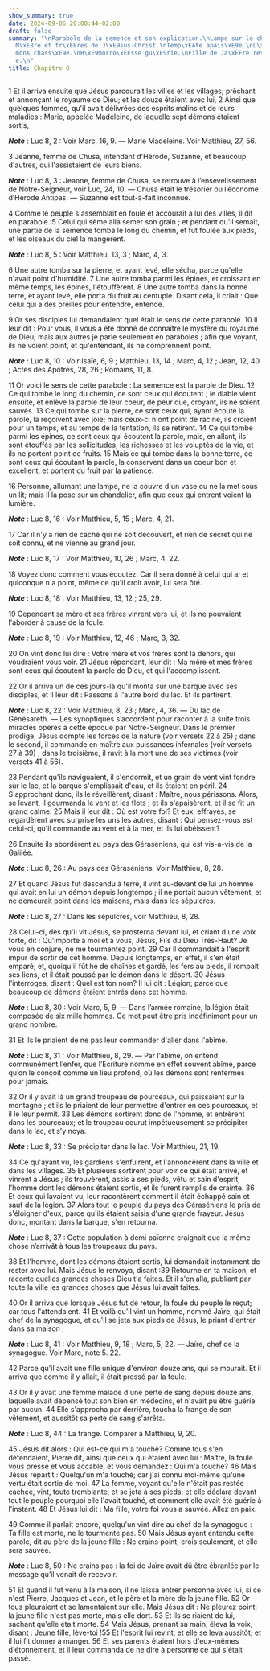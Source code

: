 ```yaml
---
show_summary: true
date: 2024-09-06 20:00:44+02:00
draft: false
summary: "\nParabole de la semence et son explication.\nLampe sur le chandelier.\n\
  M\xE8re et fr\xE8res de J\xE9sus-Christ.\nTemp\xEAte apais\xE9e.\nL\xE9gion de d\xE9\
  mons chass\xE9e.\nH\xE9morro\xEFsse gu\xE9rie.\nFille de Ja\xEFre ressuscit\xE9\
  e.\n"
title: Chapitre 8
---
```





1 Et il arriva ensuite que Jésus parcourait les villes et les villages; prêchant et annonçant le royaume de Dieu; et les douze étaient avec lui, 2 Ainsi que quelques femmes, qu'il avait délivrées des esprits malins et de leurs maladies : Marie, appelée Madeleine, de laquelle sept démons étaient sortis,

***Note*** :  Luc 8, 2 : Voir Marc, 16, 9. ― Marie Madeleine. Voir Matthieu, 27, 56.

3 Jeanne, femme de Chusa, intendant d'Hérode, Suzanne, et beaucoup d'autres, qui l'assistaient de leurs biens.

***Note*** :  Luc 8, 3 : Jeanne, femme de Chusa, se retrouve à l’ensevelissement de Notre-Seigneur, voir Luc, 24, 10. ― Chusa était le trésorier ou l’économe d’Hérode Antipas. ― Suzanne est tout-à-fait inconnue.


4 Comme le peuple s'assemblait en foule et accourait à lui des villes, il dit en parabole :5 Celui qui sème alla semer son grain ; et pendant qu'il semait, une partie de la semence tomba le long du chemin, et fut foulée aux pieds, et les oiseaux du ciel la mangèrent.

***Note*** :  Luc 8, 5 : Voir Matthieu, 13, 3 ; Marc, 4, 3.

6 Une autre tomba sur la pierre, et ayant levé, elle sécha, parce qu'elle n'avait point d'humidité. 7 Une autre tomba parmi les épines, et croissant en même temps, les épines, l'étouffèrent. 8 Une autre tomba dans la bonne terre, et ayant levé, elle porta du fruit au centuple. Disant cela, il criait : Que celui qui a des oreilles pour entendre, entende.


9 Or ses disciples lui demandaient quel était le sens de cette parabole. 10 Il leur dit : Pour vous, il vous a été donné de connaître le mystère du royaume de Dieu; mais aux autres je parle seulement en paraboles ; afin que voyant, ils ne voient point, et qu'entendant, ils ne comprennent point.

***Note*** :  Luc 8, 10 : Voir Isaïe, 6, 9 ; Matthieu, 13, 14 ; Marc, 4, 12 ; Jean, 12, 40 ; Actes des Apôtres, 28, 26 ; Romains, 11, 8.

11 Or voici le sens de cette parabole : La semence est la parole de Dieu. 12 Ce qui tombe le long du chemin, ce sont ceux qui écoutent ; le diable vient ensuite, et enlève la parole de leur coeur, de peur que, croyant, ils ne soient sauvés. 13 Ce qui tombe sur la pierre, ce sont ceux qui, ayant écouté la parole, la reçoivent avec joie; mais ceux-ci n'ont point de racine, ils croient pour un temps, et au temps de la tentation, ils se retirent. 14 Ce qui tombe parmi les épines, ce sont ceux qui écoutent la parole, mais, en allant, ils sont étouffés par les sollicitudes, les richesses et les voluptés de la vie, et ils ne portent point de fruits. 15 Mais ce qui tombe dans la bonne terre, ce sont ceux qui écoutant la parole, la conservent dans un coeur bon et excellent, et portent du fruit par la patience.


16 Personne, allumant une lampe, ne la couvre d'un vase ou ne la met sous un lit; mais il la pose sur un chandelier, afin que ceux qui entrent voient la lumière.

***Note*** :  Luc 8, 16 : Voir Matthieu, 5, 15 ; Marc, 4, 21.

17 Car il n'y a rien de caché qui ne soit découvert, et rien de secret qui ne soit connu, et ne vienne au grand jour.

***Note*** :  Luc 8, 17 : Voir Matthieu, 10, 26 ; Marc, 4, 22.

18 Voyez donc comment vous écoutez. Car il sera donné à celui qui a; et quiconque n'a point, même ce qu'il croit avoir, lui sera ôté.

***Note*** :  Luc 8, 18 : Voir Matthieu, 13, 12 ; 25, 29.


19 Cependant sa mère et ses frères vinrent vers lui, et ils ne pouvaient l'aborder à cause de la foule.

***Note*** :  Luc 8, 19 : Voir Matthieu, 12, 46 ; Marc, 3, 32.

20 On vint donc lui dire : Votre mère et vos frères sont là dehors, qui voudraient vous voir. 21 Jésus répondant, leur dit : Ma mère et mes frères sont ceux qui écoutent la parole de Dieu, et qui l'accomplissent.


22 Or il arriva un de ces jours-là qu'il monta sur une barque avec ses disciples, et il leur dit : Passons à l'autre bord du lac. Et ils partirent.

***Note*** :  Luc 8, 22 : Voir Matthieu, 8, 23 ; Marc, 4, 36. ― Du lac de Génésareth. ― Les synoptiques s’accordent pour raconter à la suite trois miracles opérés à cette époque par Notre-Seigneur. Dans le premier prodige, Jésus dompte les forces de la nature (voir versets 22 à 25) ; dans le second, il commande en maître aux puissances infernales (voir versets 27 à 39) ; dans le troisième, il ravit à la mort une de ses victimes (voir versets 41 à 56).

23 Pendant qu'ils naviguaient, il s'endormit, et un grain de vent vint fondre sur le lac, et la barque s'emplissait d'eau, et ils étaient en péril. 24 S'approchant donc, ils le réveillèrent, disant : Maître, nous périssons. Alors, se levant, il gourmanda le vent et les flots ; et ils s'apaisèrent, et il se fit un grand calme. 25 Mais il leur dit : Où est votre foi? Et eux, effrayés, se regardèrent avec surprise les uns les autres, disant : Qui pensez-vous est celui-ci, qu'il commande au vent et à la mer, et ils lui obéissent?


26 Ensuite ils abordèrent au pays des Géraséniens, qui est vis-à-vis de la Galilée.

***Note*** :  Luc 8, 26 : Au pays des Géraséniens. Voir Matthieu, 8, 28.

27 Et quand Jésus fut descendu à terre, il vint au-devant de lui un homme qui avait en lui un démon depuis longtemps ; il ne portait aucun vêtement, et ne demeurait point dans les maisons, mais dans les sépulcres.

***Note*** :  Luc 8, 27 : Dans les sépulcres, voir Matthieu, 8, 28.

28 Celui-ci, dès qu'il vit Jésus, se prosterna devant lui, et criant d une voix forte, dit : Qu'importe à moi et à vous, Jésus, Fils du Dieu Très-Haut? Je vous en conjure, ne me tourmentez point. 29 Car il commandait à l'esprit impur de sortir de cet homme. Depuis longtemps, en effet, il s'en était emparé; et, quoiqu'il fût hé de chaînes et gardé, les fers au pieds, il rompait ses liens, et il était poussé par le démon dans le désert. 30 Jésus l'interrogea, disant : Quel est ton nom? Il lui dit : Légion; parce que beaucoup de démons étaient entrés dans cet homme.

***Note*** :  Luc 8, 30 : Voir Marc, 5, 9. ― Dans l’armée romaine, la légion était composée de six mille hommes. Ce mot peut être pris indéfiniment pour un grand nombre.

31 Et ils le priaient de ne pas leur commander d'aller dans l'abîme.

***Note*** :  Luc 8, 31 : Voir Matthieu, 8, 29. ― Par l’abîme, on entend communément l’enfer, que l’Ecriture nomme en effet souvent abîme, parce qu’on le conçoit comme un lieu profond, où les démons sont renfermés pour jamais.

32 Or il y avait là un grand troupeau de pourceaux, qui paissaient sur la montagne ; et ils le priaient de leur permettre d'entrer en ces pourceaux, et il le leur permit. 33 Les démons sortirent donc de l'homme, et entrèrent dans les pourceaux; et le troupeau courut impétueusement se précipiter dans le lac, et s'y noya.

***Note*** :  Luc 8, 33 : Se précipiter dans le lac. Voir Matthieu, 21, 19.

34 Ce qu'ayant vu, les gardiens s'enfuirent, et l'annoncèrent dans la ville et dans les villages. 35 Et plusieurs sortirent pour voir ce qui était arrivé, et vinrent à Jésus ; ils trouvèrent, assis à ses pieds, vêtu et sain d'esprit, l'homme dont les démons étaient sortis, et ils furent remplis de crainte. 36 Et ceux qui lavaient vu, leur racontèrent comment il était échappé sain et sauf de la légion. 37 Alors tout le peuple du pays des Géraséniens le pria de s'éloigner d'eux, parce qu'ils étaient saisis d'une grande frayeur. Jésus donc, montant dans la barque, s'en retourna.

***Note*** :  Luc 8, 37 : Cette population à demi païenne craignait que la même chose n’arrivât à tous les troupeaux du pays.

38 Et l'homme, dont les démons étaient sortis, lui demandait instamment de rester avec lui. Mais Jésus le renvoya, disant :39 Retourne en ta maison, et raconte quelles grandes choses Dieu t'a faites. Et il s'en alla, publiant par toute la ville les grandes choses que Jésus lui avait faites.


40 Or il arriva que lorsque Jésus fut de retour, la foule du peuple le reçut; car tous l'attendaient. 41 Et voilà qu'il vint un homme, nommé Jaïre, qui était chef de la synagogue, et qu'il se jeta aux pieds de Jésus, le priant d'entrer dans sa maison ;

***Note*** :  Luc 8, 41 : Voir Matthieu, 9, 18 ; Marc, 5, 22. ― Jaïre, chef de la synagogue. Voir Marc, note 5. 22.

42 Parce qu'il avait une fille unique d'environ douze ans, qui se mourait. Et il arriva que comme il y allait, il était pressé par la foule.


43 Or il y avait une femme malade d'une perte de sang depuis douze ans, laquelle avait dépensé tout son bien en médecins, et n'avait pu être guérie par aucun. 44 Elle s'approcha par derrière, toucha la frange de son vêtement, et aussitôt sa perte de sang s'arrêta.

***Note*** :  Luc 8, 44 : La frange. Comparer à Matthieu, 9, 20.

45 Jésus dit alors : Qui est-ce qui m'a touché? Comme tous s'en défendaient, Pierre dit, ainsi que ceux qui étaient avec lui : Maître, la foule vous presse et vous accable, et vous demandez : Qui m'a touché? 46 Mais Jésus repartit : Quelqu'un m'a touché; car j'ai connu moi-même qu'une vertu était sortie de moi. 47 La femme, voyant qu'elle n'était pas restée cachée, vint, toute tremblante, et se jeta à ses pieds; et elle déclara devant tout le peuple pourquoi elle l'avait touché, et comment elle avait été guérie à l'instant. 48 Et Jésus lui dit : Ma fille, votre foi vous a sauvée. Allez en paix.


49 Comme il parlait encore, quelqu'un vint dire au chef de la synagogue : Ta fille est morte, ne le tourmente pas. 50 Mais Jésus ayant entendu cette parole, dit au père de la jeune fille : Ne crains point, crois seulement, et elle sera sauvée.

***Note*** :  Luc 8, 50 : Ne crains pas : la foi de Jaïre avait dû être ébranlée par le message qu’il venait de recevoir.

51 Et quand il fut venu à la maison, il ne laissa entrer personne avec lui, si ce n'est Pierre, Jacques et Jean, et le père et la mère de la jeune fille. 52 Or tous pleuraient et se lamentaient sur elle. Mais Jésus dit : Ne pleurez point; la jeune fille n'est pas morte, mais elle dort. 53 Et ils se riaient de lui, sachant qu'elle était morte. 54 Mais Jésus, prenant sa main, éleva la voix, disant : Jeune fille, lève-toi !55 Et l'esprit lui revint, et elle se leva aussitôt; et il lui fit donner à manger. 56 Et ses parents étaient hors d'eux-mêmes d'étonnement, et il leur commanda de ne dire à personne ce qui s'était passé.

